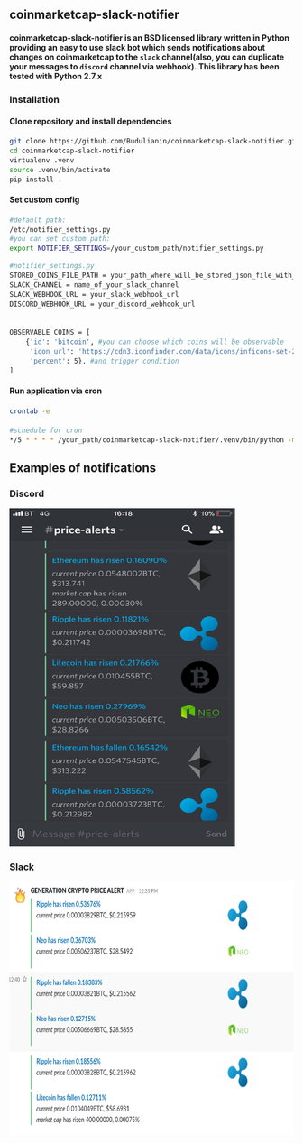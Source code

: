## coinmarketcap-slack-notifier

#### coinmarketcap-slack-notifier is an BSD licensed library written in Python providing an easy to use slack bot which sends notifications about changes on coinmarketcap to the `slack` channel(also, you can duplicate your messages to `discord` channel via webhook). This library has been tested with Python 2.7.x

### Installation

#### Clone repository and install dependencies
```bash
git clone https://github.com/Budulianin/coinmarketcap-slack-notifier.git
cd coinmarketcap-slack-notifier
virtualenv .venv
source .venv/bin/activate
pip install .
```

#### Set custom config
```bash
#default path:
/etc/notifier_settings.py
#you can set custom path:
export NOTIFIER_SETTINGS=/your_custom_path/notifier_settings.py
```
```bash
#notifier_settings.py
STORED_COINS_FILE_PATH = your_path_where_will_be_stored_json_file_with_coins
SLACK_CHANNEL = name_of_your_slack_channel
SLACK_WEBHOOK_URL = your_slack_webhook_url
DISCORD_WEBHOOK_URL = your_discord_webhook_url


OBSERVABLE_COINS = [
    {'id': 'bitcoin', #you can choose which coins will be observable
     'icon_url': 'https://cdn3.iconfinder.com/data/icons/inficons-set-2/512/648849-star-ratings-512.png',
     'percent': 5}, #and trigger condition
]
```

#### Run application via cron
```bash
crontab -e

#schedule for cron
*/5 * * * * /your_path/coinmarketcap-slack-notifier/.venv/bin/python -m coinmarketcap_slack_notifier.cli run_notifier
```

## Examples of notifications

### Discord
<img src="./pictures/discord_notification.png" width="400" height="600">

### Slack
<img src="./pictures/slack_notification.png" width="600" height="450">
